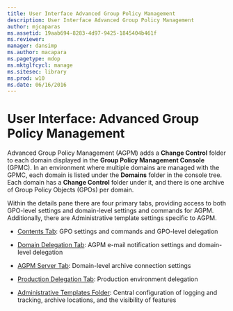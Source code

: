 ```yaml
---
title: User Interface Advanced Group Policy Management
description: User Interface Advanced Group Policy Management
author: mjcaparas
ms.assetid: 19aab694-8283-4d97-9425-1845404b461f
ms.reviewer: 
manager: dansimp
ms.author: macapara
ms.pagetype: mdop
ms.mktglfcycl: manage
ms.sitesec: library
ms.prod: w10
ms.date: 06/16/2016
---
```



# User Interface: Advanced Group Policy Management


Advanced Group Policy Management (AGPM) adds a **Change Control** folder to each domain displayed in the **Group Policy Management Console** (GPMC). In an environment where multiple domains are managed with the GPMC, each domain is listed under the **Domains** folder in the console tree. Each domain has a **Change Control** folder under it, and there is one archive of Group Policy Objects (GPOs) per domain.

Within the details pane there are four primary tabs, providing access to both GPO-level settings and domain-level settings and commands for AGPM. Additionally, there are Administrative template settings specific to AGPM.

-   [Contents Tab](contents-tab-agpm30ops.md): GPO settings and commands and GPO-level delegation

-   [Domain Delegation Tab](domain-delegation-tab-agpm30ops.md): AGPM e-mail notification settings and domain-level delegation

-   [AGPM Server Tab](agpm-server-tab-agpm30ops.md): Domain-level archive connection settings

-   [Production Delegation Tab](production-delegation-tab-agpm30ops.md): Production environment delegation

-   [Administrative Templates Folder](administrative-templates-folder-agpm30ops.md): Central configuration of logging and tracking, archive locations, and the visibility of features

 

 





